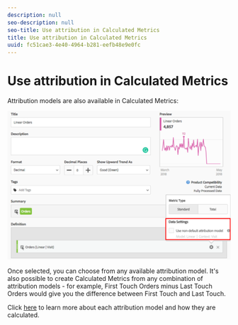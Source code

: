 ```yaml
---
description: null
seo-description: null
seo-title: Use attribution in Calculated Metrics
title: Use attribution in Calculated Metrics
uuid: fc51cae3-4e40-4964-b281-eefb48e9e0fc
---
```


# Use attribution in Calculated Metrics

Attribution models are also available in Calculated Metrics:

![](assets/Calc_Metric_Settings.png)

Once selected, you can choose from any available attribution model. It's also possible to create Calculated Metrics from any combination of attribution models - for example, First Touch Orders minus Last Touch Orders would give you the difference between First Touch and Last Touch.

Click [here](/help/analyze/analysis-workspace/attribution-iq/attribution.md#section_4B9E7F83AE0B451A992397E55C3F5871) to learn more about each attribution model and how they are calculated.
